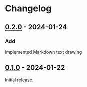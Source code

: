 # Changelog

## [0.2.0] - 2024-01-24

### Add

Implemented Markdown text drawing

[0.2.0]: https://github.com/blbrdv/SimpleQuoteBot/releases/tag/v0.2.0

## [0.1.0] - 2024-01-22

Initial release.

[0.1.0]: https://github.com/blbrdv/SimpleQuoteBot/releases/tag/v0.1.0
